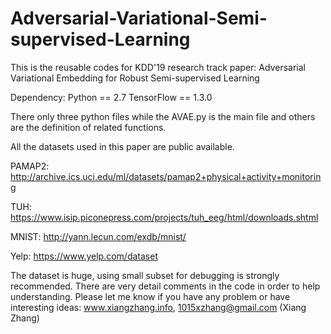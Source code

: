 # Adversarial-Variational-Semi-supervised-Learning
This is the reusable codes for KDD'19 research track paper: Adversarial Variational Embedding for Robust Semi-supervised Learning

Dependency:
Python == 2.7
TensorFlow == 1.3.0

There only three python files while the AVAE.py is the main file and others are the definition of related functions. 

All the datasets used in this paper are public available.

PAMAP2: http://archive.ics.uci.edu/ml/datasets/pamap2+physical+activity+monitoring

TUH: https://www.isip.piconepress.com/projects/tuh_eeg/html/downloads.shtml

MNIST: http://yann.lecun.com/exdb/mnist/

Yelp: https://www.yelp.com/dataset

The dataset is huge, using small subset for debugging is strongly recommended. There are very detail comments in the code in order to help understanding. Please let me know if you have any problem or have interesting ideas:  www.xiangzhang.info, 1015xzhang@gmail.com (Xiang Zhang)

